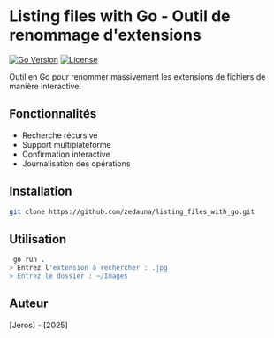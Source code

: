 # Listing files with Go - Outil de renommage d'extensions

[![Go Version](https://img.shields.io/github/go-mod/go-version/zedauna/listing_files_with_go)](https://golang.org)
[![License](https://img.shields.io/badge/license-MIT-blue.svg)](LICENSE)

Outil en Go pour renommer massivement les extensions de fichiers de manière interactive.

## Fonctionnalités
- Recherche récursive
- Support multiplateforme
- Confirmation interactive
- Journalisation des opérations

## Installation
```bash
git clone https://github.com/zedauna/listing_files_with_go.git
```

## Utilisation
```bash
 go run .
> Entrez l'extension à rechercher : .jpg
> Entrez le dossier : ~/Images
```

## Auteur
[Jeros] - [2025]
